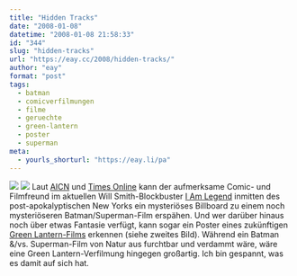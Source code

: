 ```yaml
---
title: "Hidden Tracks"
date: "2008-01-08"
datetime: "2008-01-08 21:58:33"
id: "344"
slug: "hidden-tracks"
url: "https://eay.cc/2008/hidden-tracks/"
author: "eay"
format: "post"
tags:
  - batman
  - comicverfilmungen
  - filme
  - geruechte
  - green-lantern
  - poster
  - superman
meta:
  - yourls_shorturl: "https://eay.li/pa"
---
```


![](/uploads/2008/iamlegend_superbat.jpg) ![](/uploads/2008/iamlegend_green.jpg) Laut [AICN](http://www.aintitcool.com/node/35180) und [Times Online](http://entertainment.timesonline.co.uk/tol/arts_and_entertainment/film/article3151905.ece) kann der aufmerksame Comic- und Filmfreund im aktuellen Will Smith-Blockbuster [I Am Legend](http://www.imdb.com/title/tt0480249/) inmitten des post-apokalyptischen New Yorks ein mysteriöses Billboard zu einem noch mysteriöseren Batman/Superman-Film erspähen. Und wer darüber hinaus noch über etwas Fantasie verfügt, kann sogar ein Poster eines zukünftigen [Green Lantern-Films](//eay.cc/2007/die-gerechtigkeitsliga-kommt/) erkennen (siehe zweites Bild). Während ein Batman &/vs. Superman-Film von Natur aus furchtbar und verdammt wäre, wäre eine Green Lantern-Verfilmung hingegen großartig. Ich bin gespannt, was es damit auf sich hat.
